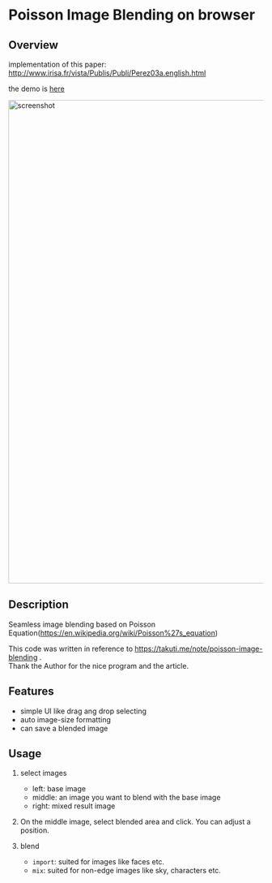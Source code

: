 Poisson Image Blending on browser
====
## Overview
implementation of this paper:
http://www.irisa.fr/vista/Publis/Publi/Perez03a.english.html

the demo is [here](https://ugredium.github.io/Poisson_Editing/)


<img width="953" alt="screenshot" src="https://user-images.githubusercontent.com/26299162/31848351-b220a77a-b66b-11e7-98da-06f2cff05009.png">

## Description
Seamless image blending based on Poisson Equation(https://en.wikipedia.org/wiki/Poisson%27s_equation)<br>

This code was written in reference to https://takuti.me/note/poisson-image-blending .<br>
Thank the Author for the nice program and the article.

## Features
+ simple UI like drag ang drop selecting
+ auto image-size formatting
+ can save a blended image

## Usage
1. select images
    + left: base image
    + middle: an image you want to blend with the base image
    + right: mixed result image

2. On the middle image, select blended area and click. You can adjust a position.
3. blend
    + `import`: suited for images like faces etc.
    + `mix`: suited for non-edge images like sky, characters etc.
